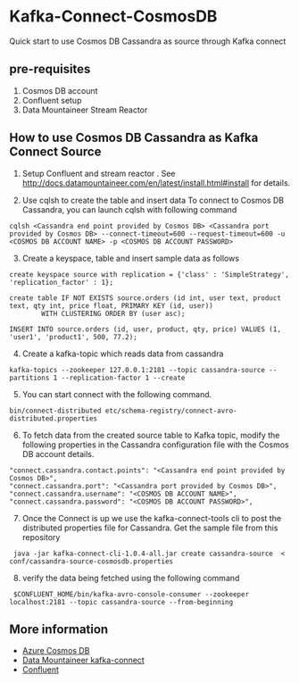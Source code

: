 # Kafka-Connect-CosmosDB
Quick start to use Cosmos DB Cassandra as source through Kafka connect

## pre-requisites
1. Cosmos DB account
2. Confluent setup
3. Data Mountaineer Stream Reactor

## How to use Cosmos DB Cassandra as Kafka Connect Source 

1. Setup Confluent and stream reactor . See http://docs.datamountaineer.com/en/latest/install.html#install for details.

2. Use cqlsh to create the table and insert data
To connect to Cosmos DB Cassandra, you can launch cqlsh with following command

```
cqlsh <Cassandra end point provided by Cosmos DB> <Cassandra port provided by Cosmos DB> --connect-timeout=600 --request-timeout=600 -u <COSMOS DB ACCOUNT NAME> -p <COSMOS DB ACCOUNT PASSWORD>
```

3. Create a keyspace, table and insert sample data as follows

```
create keyspace source with replication = {'class' : 'SimpleStrategy', 'replication_factor' : 1};
        
create table IF NOT EXISTS source.orders (id int, user text, product text, qty int, price float, PRIMARY KEY (id, user))
        WITH CLUSTERING ORDER BY (user asc);
        
INSERT INTO source.orders (id, user, product, qty, price) VALUES (1, 'user1', 'product1', 500, 77.2);
```

4. Create a kafka-topic which reads data from cassandra
```
kafka-topics --zookeeper 127.0.0.1:2181 --topic cassandra-source --partitions 1 --replication-factor 1 --create
```

5. You can start connect with the following command.
```
bin/connect-distributed etc/schema-registry/connect-avro-distributed.properties
```

6. To fetch data from the created source table to Kafka topic, modify the following properties in the Cassandra configuration file with the Cosmos DB account details.

```
"connect.cassandra.contact.points": "<Cassandra end point provided by Cosmos DB>",
"connect.cassandra.port": "<Cassandra port provided by Cosmos DB>",
"connect.cassandra.username": "<COSMOS DB ACCOUNT NAME>",
"connect.cassandra.password": "<COSMOS DB ACCOUNT PASSWORD>",
```

7. Once the Connect is up we use the kafka-connect-tools cli to post the distributed properties file for Cassandra.
Get the sample file from this repository
```
 java -jar kafka-connect-cli-1.0.4-all.jar create cassandra-source  < conf/cassandra-source-cosmosdb.properties
```

8. verify the data being fetched using the following command
```
 $CONFLUENT_HOME/bin/kafka-avro-console-consumer --zookeeper localhost:2181 --topic cassandra-source --from-beginning
```

## More information

- [Azure Cosmos DB](https://docs.microsoft.com/azure/cosmos-db/introduction)
- [Data Mountaineer kafka-connect](http://docs.datamountaineer.com/en/latest/cassandra-source.html)
- [Confluent](https://www.confluent.io/blog/kafka-connect-cassandra-sink-the-perfect-match/)
